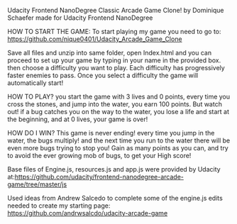 Udacity Frontend NanoDegree Classic Arcade Game Clone!
by Dominique Schaefer
made for Udacity Frontend NanoDegree

HOW TO START THE GAME:
To start playing my game you need to go to: https://github.com/nique0401/Udacity_Arcade_Game_Clone

Save all files and unzip into same folder, open Index.html and you can proceed to set up your game by typing in your name in the provided box.  then choose a difficulty you want to play.  Each difficulty has progressively faster enemies to pass. Once you select a difficulty the game will automatically start!

HOW TO PLAY?
you start the game with 3 lives and 0 points, every time you cross the stones,
and jump into the water, you earn 100 points. But watch out! if a bug catches you
on the way to the water, you lose a life and start at the beginning, and at 0 lives, your game is over!

HOW DO I WIN?
This game is never ending! every time you jump in the water, the bugs multiply!
and the next time you run to the water there will be even more bugs trying to stop
you!  Gain as many points as you can, and try to avoid the ever growing mob of
bugs, to get your High score!

Base files of Engine.js, resources.js and app.js were provided by Udacity at:https://github.com/udacity/frontend-nanodegree-arcade-game/tree/master/js

Used ideas from Andrew Salcedo to complete some of the engine.js edits needed to create my starting page: https://github.com/andrwsalcdo/udacity-arcade-game

